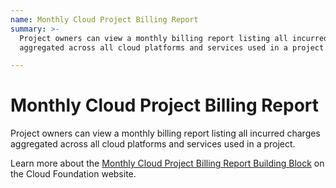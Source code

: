 ```yaml
---
name: Monthly Cloud Project Billing Report
summary: >-
  Project owners can view a monthly billing report listing all incurred charges
  aggregated across all cloud platforms and services used in a project.  

---
```


# Monthly Cloud Project Billing Report

Project owners can view a monthly billing report listing all incurred charges aggregated across all cloud platforms and services used in a project.  

Learn more about the [Monthly Cloud Project Billing Report Building Block](https://cloudfoundation.meshcloud.io/maturity-model/cost-management/monthly-cloud-project-billing-report.html) on the Cloud Foundation website.
